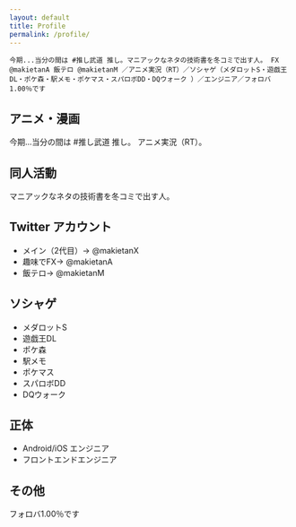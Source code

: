 ```yaml
---
layout: default
title: Profile
permalink: /profile/
---
```


```
今期...当分の間は #推し武道 推し。マニアックなネタの技術書を冬コミで出す人。 FX @makietanA 飯テロ @makietanM ／アニメ実況（RT）／ソシャゲ（メダロットS・遊戯王DL・ポケ森・駅メモ・ポケマス・スパロボDD・DQウォーク ）／エンジニア／フォロバ1.00％です
```

## アニメ・漫画
今期...当分の間は #推し武道 推し。
アニメ実況（RT）。
## 同人活動
マニアックなネタの技術書を冬コミで出す人。
## Twitter アカウント
- メイン（2代目）→ @makietanX
- 趣味でFX→ @makietanA
- 飯テロ→ @makietanM
## ソシャゲ
- メダロットS
- 遊戯王DL
- ポケ森
- 駅メモ
- ポケマス
- スパロボDD
- DQウォーク
## 正体
- Android/iOS エンジニア
- フロントエンドエンジニア
## その他
フォロバ1.00％です